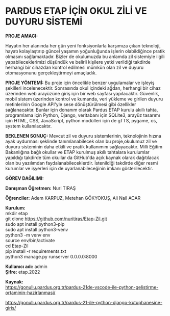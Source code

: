 # PARDUS ETAP İÇİN OKUL ZİLİ VE DUYURU SİSTEMİ

**PROJE AMACI:**

 Hayatın her alanında her gün yeni fonksiyonlarla karşımıza çıkan teknoloji, hayatı kolaylaştırıp güncel yaşamın yoğunluğunda işlerin olabildiğince pratik olmasını sağlamaktadır. Bizler de okulumuzda bu anlamda zil sistemiyle ilgili yapabileceklerimizi düşündük ve belirli kişilere yetki verildiği takdirde herhangi bir cihazdan kontrol edilmesi mümkün olan zil ve duyuru otomasyonunu gerçekleştirmeyi amaçladık.

**PROJE YÖNTEMİ:**
 Bu proje için öncelikle benzer uygulamalar ve işleyiş şekilleri incelenecektir. Sonrasında okul içindeki ağdan, herhangi bir cihaz üzerinden web arayüzüne giriş için bir web sayfası yapılacaktır. Güvenlik, mobil sistem üzerinden kontrol ve kumanda, veri yükleme ve girilen duyuru metinlerinin Google API'yle sese dönüştürülmesi gibi özellikler sağlanacaktır. Bunlar için donanım olarak Pardus ETAP kurulu akıllı tahta, programlama için Python, Django, veritabanı için SQLite3, arayüz tasarımı için HTML, CSS, JavaScript, python modülleri için de gTTS, pygame, os, system kullanılacaktır.

**BEKLENEN SONUÇ:** 
Mevcut zil ve duyuru sistemlerinin, teknolojinin hızına ayak uydurması şeklinde tanımlanabilecek olan bu proje,okulumuz zil ve duyuru sisteminin daha etkili ve pratik kullanımını sağlayacaktır. Milli Eğitim Bakanlığına bağlı okullar ve ETAP kurulmuş akıllı tahtalara kurulumlar yapıldığı takdirde tüm okullar da GitHub'da açık kaynak olarak dağıtılacak olan bu yazılımdan faydalanabileceklerdir. İstenildiği takdirde diğer resmi kurumlar ve işyerleri için de uyarlanabileceğinin imkanı gösterilecektir.

**GÖREV DAĞILIMI:**

**Danışman Öğretmen:** Nuri TIRAŞ

**Öğrenciler:** Adem KARPUZ, Metehan GÖKYOKUŞ, Ali Nail ACAR

**Kurulum:**  
mkdir etap  
git clone  https://github.com/nuritiras/Etap-Zil.git  
sudo apt install python3-pip  
sudo apt install python3-venv  
python3 -m venv env  
source env/bin/activate  
cd Etap-Zil  
pip install -r requirements.txt  
python3 manage.py runserver 0.0.0.0:8000  

**Kullanıcı adı:** admin  
**Şifre:** etap.2022  

**Kaynak:**  
https://gonullu.pardus.org.tr/pardus-21de-vscode-ile-python-gelistirme-ortaminin-hazirlanmasi/

https://gonullu.pardus.org.tr/pardus-21-ile-python-django-kutuphanesine-giris/
